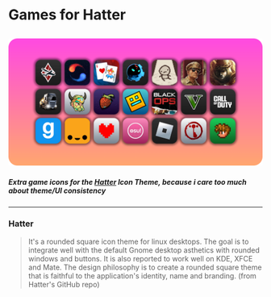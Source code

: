 # Games for Hatter
![screenshot](overview.png)
---
##### Extra game icons for the [Hatter](https://github.com/Mibea/Hatter) Icon Theme, because i care too much about theme/UI consistency
---
### Hatter
> It's a rounded square icon theme for linux desktops. The goal is to integrate well with the default Gnome desktop asthetics with rounded windows and buttons. It is also reported to work well on KDE, XFCE and Mate. The design philosophy is to create a rounded square theme that is faithful to the application's identity, name and branding. (from Hatter's GitHub repo)
